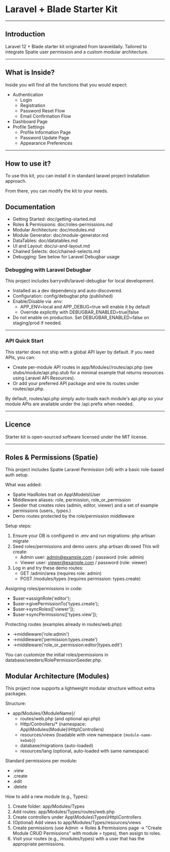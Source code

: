 # Laravel + Blade Starter Kit

---

## Introduction

Laravel 12 + Blade starter kit originated from laraveldaily. Tailored to integrate Spatie user permission and a custom modular architecture.

---


## What is Inside?

Inside you will find all the functions that you would expect:

- Authentication
    - Login
    - Registration
    - Password Reset Flow
    - Email Confirmation Flow
- Dashboard Page
- Profile Settings
    - Profile Information Page
    - Password Update Page
    - Appearance Preferences

---

## How to use it?

To use this kit, you can install it in standard laravel project installation approach.

From there, you can modify the kit to your needs.

## Documentation
- Getting Started: doc/getting-started.md
- Roles & Permissions: doc/roles-permissions.md
- Modular Architecture: doc/modules.md
- Module Generator: doc/module-generator.md
- DataTables: doc/datatables.md
- UI and Layout: doc/ui-and-layout.md
- Chained Selects: doc/chained-selects.md
- Debugging: See below for Laravel Debugbar usage

### Debugging with Laravel Debugbar
This project includes barryvdh/laravel-debugbar for local development.

- Installed as a dev dependency and auto-discovered.
- Configuration: config/debugbar.php (published)
- Enable/Disable via .env:
  - APP_ENV=local and APP_DEBUG=true will enable it by default
  - Override explicitly with DEBUGBAR_ENABLED=true|false
- Do not enable on production. Set DEBUGBAR_ENABLED=false on staging/prod if needed.

---

### API Quick Start
This starter does not ship with a global API layer by default. If you need APIs, you can:

- Create per-module API routes in app/Modules/<Module>/routes/api.php (see stubs/module/api.php.stub for a minimal example that returns resources using Laravel API Resources).
- Or add your preferred API package and wire its routes under routes/api.php.

By default, routes/api.php simply auto-loads each module's api.php so your module APIs are available under the /api prefix when needed.

---


## Licence

Starter kit is open-sourced software licensed under the MIT license.


---

## Roles & Permissions (Spatie)

This project includes Spatie Laravel Permission (v6) with a basic role-based auth setup.

What was added:
- Spatie HasRoles trait on App\Models\User
- Middleware aliases: role, permission, role_or_permission
- Seeder that creates roles (admin, editor, viewer) and a set of example permissions (users.*, types.*)
- Demo routes protected by the role/permission middleware

Setup steps:
1. Ensure your DB is configured in .env and run migrations:
   php artisan migrate
2. Seed roles/permissions and demo users:
   php artisan db:seed
   This will create:
   - Admin user: admin@example.com / password (role: admin)
   - Viewer user: viewer@example.com / password (role: viewer)
3. Log in and try these demo routes:
   - GET /admin/area (requires role: admin)
   - POST /modules/types (requires permission: types.create)

Assigning roles/permissions in code:
- $user->assignRole('editor');
- $user->givePermissionTo('types.create');
- $user->syncRoles(['viewer']);
- $user->syncPermissions(['types.view']);

Protecting routes (examples already in routes/web.php):
- ->middleware('role:admin')
- ->middleware('permission:types.create')
- ->middleware('role_or_permission:editor|types.edit')

You can customize the initial roles/permissions in database/seeders/RolePermissionSeeder.php.


## Modular Architecture (Modules)

This project now supports a lightweight modular structure without extra packages.

Structure:
- app/Modules/{ModuleName}/
  - routes/web.php (and optional api.php)
  - Http/Controllers/* (namespace: App\Modules\{Module}\Http\Controllers)
  - resources/views (loadable with view namespace `{module-name-kebab}`)
  - database/migrations (auto-loaded)
  - resources/lang (optional, auto-loaded with same namespace)

Standard permissions per module:
- <module>.view
- <module>.create
- <module>.edit
- <module>.delete

How to add a new module (e.g., Types):
1. Create folder: app/Modules/Types
2. Add routes: app/Modules/Types/routes/web.php
3. Create controllers under App\Modules\Types\Http\Controllers
4. (Optional) Add views to app/Modules/Types/resources/views
5. Create permissions (use Admin → Roles & Permissions page → "Create Module CRUD Permissions" with module = types), then assign to roles.
6. Visit your routes (e.g., /modules/types) with a user that has the appropriate permissions.

